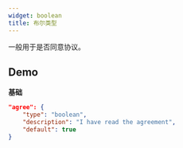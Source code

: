 ```yaml
---
widget: boolean
title: 布尔类型
---
```


一般用于是否同意协议。

## Demo

**基础**

```json
"agree": {
    "type": "boolean",
    "description": "I have read the agreement",
    "default": true
}
```
